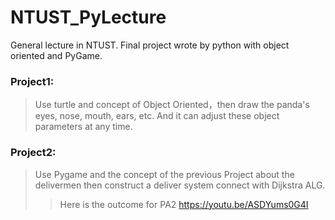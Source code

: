 # NTUST_PyLecture
General lecture in NTUST. Final project wrote by python with object oriented and PyGame.

### Project1:
> Use turtle and concept of Object Oriented，then draw the panda's eyes, nose, mouth, ears, etc. And it can adjust these object parameters at any time.

### Project2:
> Use Pygame and the concept of the previous Project about the delivermen then construct a deliver system connect with Dijkstra ALG.
>> Here is the outcome for PA2
>>https://youtu.be/ASDYums0G4I
